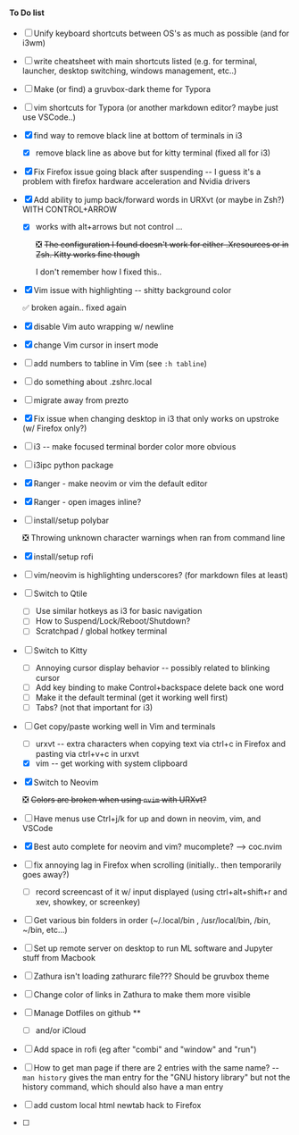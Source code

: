 #### To Do list

- [ ] Unify keyboard shortcuts between OS's as much as possible (and for i3wm)

- [ ] write cheatsheet with main shortcuts listed (e.g. for terminal, launcher, desktop switching, windows management, etc..)

- [ ] Make (or find) a gruvbox-dark theme for Typora

- [ ] vim shortcuts for Typora (or another markdown editor? maybe just use VSCode..) 

- [x] find way to remove black line at bottom of terminals in i3

  - [x] remove black line as above but for kitty terminal (fixed all for i3)

- [x] Fix Firefox issue going black after suspending -- I guess it's a problem with firefox hardware acceleration and Nvidia drivers

- [x] Add ability to jump back/forward words in URXvt (or maybe in Zsh?) WITH CONTROL+ARROW 

  - [x] works with alt+arrows but not control ...

    :negative_squared_cross_mark:	~~The configuration I found doesn't work for either .Xresources or in Zsh. Kitty works fine though~~ 
    
    I don't remember how I fixed this.. 

- [x] Vim issue with highlighting -- shitty background color

  :white_check_mark:	broken again.. fixed again

- [x] disable Vim auto wrapping w/ newline

- [x] change Vim cursor in insert mode

- [ ] add numbers to tabline in Vim (see `:h tabline`)

- [ ] do something about .zshrc.local

- [ ] migrate away from prezto

- [x] Fix issue when changing desktop in i3 that only works on upstroke (w/ Firefox only?)

- [ ] i3 -- make focused terminal border color more obvious

- [ ] i3ipc python package

- [x] Ranger - make neovim or vim the default editor

- [x] Ranger - open images inline?

- [ ] install/setup polybar

  :negative_squared_cross_mark:	Throwing unknown character warnings when ran from command line

- [x] install/setup rofi

- [ ] vim/neovim is highlighting underscores? (for markdown files at least)

- [ ] Switch to Qtile

  - [ ] Use similar hotkeys as i3 for basic navigation
  - [ ] How to Suspend/Lock/Reboot/Shutdown?
  - [ ] Scratchpad / global hotkey terminal

- [ ] Switch to Kitty

  - [ ] Annoying cursor display behavior -- possibly related to blinking cursor
  - [ ] Add key binding to make Control+backspace delete back one word 
  - [ ] Make it the default terminal (get it working well first)
  - [ ] Tabs? (not that important for i3)

- [ ] Get copy/paste working well in Vim and terminals 

  - [ ] urxvt -- extra characters when copying text via ctrl+c in Firefox and pasting via ctrl+v+c in urxvt
  - [x] vim -- get working with system clipboard

- [x] Switch to Neovim 

  :negative_squared_cross_mark:	~~Colors are broken when using `nvim` with URXvt?~~

- [ ] Have menus use Ctrl+j/k for up and down in neovim, vim, and VSCode

- [x] Best auto complete for neovim and vim? mucomplete? --> coc.nvim

- [ ] fix annoying lag in Firefox when scrolling (initially.. then temporarily goes away?)

  - [ ] record screencast of it w/ input displayed (using ctrl+alt+shift+r and xev, showkey, or screenkey)
  
- [ ] Get various bin folders in order (~/.local/bin , /usr/local/bin, /bin, ~/bin, etc...)

- [ ] Set up remote server on desktop to run ML software and Jupyter stuff from Macbook

- [ ] Zathura isn't loading zathurarc file??? Should be gruvbox theme

- [ ] Change color of links in Zathura to make them more visible

- [ ] Manage Dotfiles on github ** 

  - [ ] and/or iCloud

- [ ] Add space in rofi (eg after "combi" and "window" and "run")

- [ ] How to get man page if there are 2 entries with the same name? -- `man history` gives the man entry for the "GNU history library" but not the history command, which should also have a man entry

- [ ] add custom local html newtab hack to Firefox

- [ ] 

